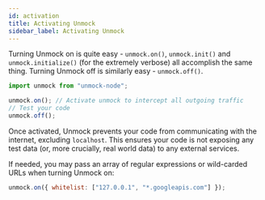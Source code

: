 ```yaml
---
id: activation
title: Activating Unmock
sidebar_label: Activating Unmock
---
```


Turning Unmock on is quite easy - `unmock.on()`, `unmock.init()` and `unmock.initialize()` (for the extremely verbose) all accomplish the same thing.
Turning Unmock off is similarly easy - `unmock.off()`.

```javascript
import unmock from "unmock-node";

unmock.on(); // Activate unmock to intercept all outgoing traffic
// Test your code
unmock.off();
```

Once activated, Unmock prevents your code from communicating with the internet, excluding `localhost`. This ensures your code is not exposing any test data (or, more crucially, real world data) to any external services.

If needed, you may pass an array of regular expressions or wild-carded URLs when turning Unmock on:

```javascript
unmock.on({ whitelist: ["127.0.0.1", "*.googleapis.com"] });
```
